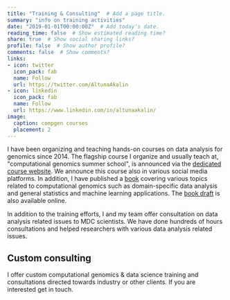 ```yaml
---
title: "Training & Consulting"  # Add a page title.
summary: "info on training activities"
date: "2019-01-01T00:00:00Z"  # Add today's date.
reading_time: false  # Show estimated reading time?
share: true  # Show social sharing links?
profile: false  # Show author profile?
comments: false  # Show comments?
links:
- icon: twitter
  icon_pack: fab
  name: Follow
  url: https://twitter.com/AltunaAkalin
- icon: linkedin
  icon_pack: fab
  name: Follow
  url: https://www.linkedin.com/in/altunaakalin/
image:
  caption: compgen courses
  placement: 2
---
```


I have been organizing and teaching hands-on courses on data analysis for genomics since 2014. The flagship course I organize and usually teach at, "computational genomics summer school", is announced via the [dedicated course website](http://compgen.mdc-berlin.de). We announce this course also in various social media platforms. In addition, I have published a [book](https://www.routledge.com/Computational-Genomics-with-R/Akalin/p/book/9781498781855) covering various topics related to computational genomics such as domain-specific data analysis and general statistics and machine learning applications. The [book draft](http://compgenomr.github.io/book) is also
available online.

In addition to the training efforts, I and my team offer consultation on data analysis related issues to MDC scientists. We have done hundreds of hours consultations and helped researchers with various data analysis related issues. 

## Custom  consulting
I offer custom computational genomics & data science training and consultations directed towards industry or other clients. If you are interested get in touch.
